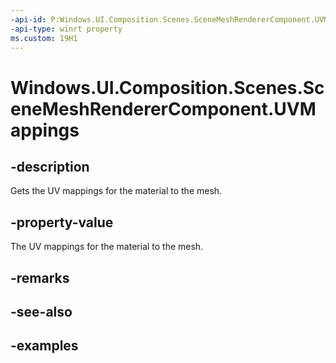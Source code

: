 ```yaml
---
-api-id: P:Windows.UI.Composition.Scenes.SceneMeshRendererComponent.UVMappings
-api-type: winrt property
ms.custom: 19H1
---
```


<!-- Property syntax.
public SceneMeshMaterialAttributeMap UVMappings { get; }
-->

# Windows.UI.Composition.Scenes.SceneMeshRendererComponent.UVMappings

## -description

Gets the UV mappings for the material to the mesh.



## -property-value

The UV mappings for the material to the mesh.

## -remarks

## -see-also

## -examples


